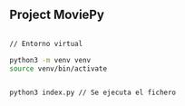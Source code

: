 ## Project MoviePy

```sh

// Entorno virtual

python3 -m venv venv
source venv/bin/activate


python3 index.py // Se ejecuta el fichero


```